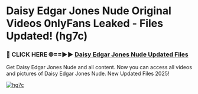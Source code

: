 # Daisy Edgar Jones Nude Original Videos 0nlyFans Leaked - Files Updated! (hg7c)

<h3>🔴 CLICK HERE 🌐==►► <a href="https://tinyurl.com/yrmya6cz" rel="nofollow">Daisy Edgar Jones Nude Updated Files</a></h3>

Get Daisy Edgar Jones Nude and all content. Now you can access all videos and pictures of Daisy Edgar Jones Nude. New Updated Files 2025!

[![hg7c](https://i.imgur.com/FMdXYCs.gif)](https://tinyurl.com/yrmya6cz)
